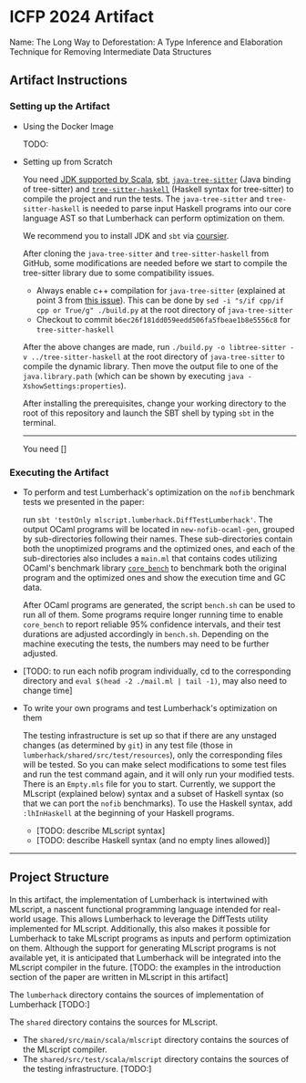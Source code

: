 # ICFP 2024 Artifact

Name: The Long Way to Deforestation: A Type Inference and Elaboration Technique for Removing Intermediate Data Structures

## Artifact Instructions

### Setting up the Artifact

- Using the Docker Image
  
  TODO:

- Setting up from Scratch

  You need [JDK supported by Scala][supported-jdk-versions], [sbt][sbt], [`java-tree-sitter`][java-tree-sitter] (Java binding of tree-sitter)
  and [`tree-sitter-haskell`][tree-sitter-haskell] (Haskell syntax for tree-sitter)
  to compile the project and run the tests. The `java-tree-sitter` and `tree-sitter-haskell` is needed to
  parse input Haskell programs into our core language AST so that Lumberhack can perform optimization on them.

  We recommend you to install JDK and `sbt` via [coursier][coursier].

  After cloning the `java-tree-sitter` and `tree-sitter-haskell` from GitHub,
  some modifications are needed before we start to compile the tree-sitter library due to some compatibility issues.
  - Always enable c++ compilation for `java-tree-sitter` (explained at point 3 from [this issue](https://github.com/serenadeai/java-tree-sitter/pull/18)).
    This can be done by `sed -i "s/if cpp/if cpp or True/g" ./build.py` at the root directory of `java-tree-sitter`
  - Checkout to commit `b6ec26f181dd059eedd506fa5fbeae1b8e5556c8` for `tree-sitter-haskell`

  After the above changes are made, run `./build.py -o libtree-sitter -v ../tree-sitter-haskell` at the root
  directory of `java-tree-sitter` to compile the dynamic library. Then move the output file to
  one of the `java.library.path` (which can be shown by executing `java -XshowSettings:properties`).

  After installing the prerequisites, change your working directory to the root of this repository and
  launch the SBT shell by typing `sbt` in the terminal.

  ----

  You need []
  

  [supported-jdk-versions]: https://docs.scala-lang.org/overviews/jdk-compatibility/overview.html
  [sbt]: https://www.scala-sbt.org/
  [coursier]: https://get-coursier.io/
  [java-tree-sitter]: https://github.com/serenadeai/java-tree-sitter
  [tree-sitter-haskell]: https://github.com/tree-sitter/tree-sitter-haskell



### Executing the Artifact

- To perform and test Lumberhack's optimization on the `nofib` benchmark tests we presented in the paper:

  run
`sbt 'testOnly mlscript.lumberhack.DiffTestLumberhack'`.
The output OCaml programs will be located in `new-nofib-ocaml-gen`, grouped by sub-directories following their names.
These sub-directories contain both the unoptimized programs and the optimized ones, and each of the sub-directories also includes a `main.ml` that contains codes
utilizing OCaml's benchmark library [`core_bench`](https://opam.ocaml.org/packages/core_bench/) to
benchmark both the original program and the optimized ones and show the execution time and GC data.

  After OCaml programs are generated, the script `bench.sh` can be used to run all of them.
Some programs require longer running time to enable `core_bench` to report
reliable 95% confidence intervals, and their test durations
are adjusted accordingly in `bench.sh`.
Depending on the machine executing the tests, the numbers may need to be further adjusted.

-  [TODO: to run each nofib program individually, cd to the corresponding directory and `eval $(head -2 ./mail.ml | tail -1)`, may also need to change time]

- To write your own programs and test Lumberhack's optimization on them
  
  The testing infrastructure is set up so that if there are any unstaged changes (as determined by `git`) in any test file
(those in `lumberhack/shared/src/test/resources`), only the corresponding files will be tested.
So you can make select modifications to some test files and run the test command again,
and it will only run your modified tests. There is an `Empty.mls` file for you to start.
Currently, we support the MLscript (explained below) syntax and a subset of Haskell syntax (so that we can port
the `nofib` benchmarks). To use the Haskell syntax, add `:lhInHaskell` at the beginning of
your Haskell programs.
  - [TODO: describe MLscript syntax]
  - [TODO: describe Haskell syntax (and no empty lines allowed)]




-----

## Project Structure

In this artifact, the implementation of Lumberhack is intertwined with MLscript,
a nascent functional programming language intended for real-world usage. This allows
Lumberhack to leverage the DiffTests utility implemented for MLscript.
Additionally, this also makes it possible for Lumberhack to take MLscript
programs as inputs and perform optimization on them.
Although the support for generating MLscript programs is not available yet, it is
anticipated that Lumberhack will be integrated into the MLscript compiler in the future.
[TODO: the examples in the introduction section of the paper are written in MLscript in this artifact]


The `lumberhack` directory contains the sources of implementation of Lumberhack
[TODO:]

The `shared` directory contains the sources for MLscript.

- The `shared/src/main/scala/mlscript` directory contains the sources of the MLscript compiler.
- The `shared/src/test/scala/mlscript` directory contains the sources of the testing infrastructure.
[TODO:]





<!-- # MLscript

What would TypeScript look like if it had been designed with type inference and soundness in mind?

We provide one possible answer in MLscript, an object-oriented and functional programming language with records, generic classes, mix-in traits, first-class unions and intersections, instance matching, and ML-style principal type inference.
These features can be used to implement expressive class hierarchies as well as extensible sums and products.

MLscript supports union, intersection, and complement (or negation) connectives, making sure they form a Boolean algebra, and add enough structure to derive a sound and complete type inference algorithm.

## Getting Started

### Project Structure

#### Sub-Projects

- The ts2mls sub-project allows you to use TypeScript libraries in MLscript. It can generate libraries' declaration information in MLscript by parsing TypeScript AST, which can be used in MLscript type checking.

#### Directories

- The `shared/src/main/scala/mlscript` directory contains the sources of the MLscript compiler.

- The `shared/src/test/scala/mlscript` directory contains the sources of the testing infrastructure.

- The `shared/src/test/diff` directory contains the actual tests.

- The `ts2mls/js/src/main/scala/ts2mls` directory contains the sources of the ts2mls module.

- The `ts2mls/js/src/test/scala/ts2mls` directory contains the sources of the ts2mls declaration generation test code.

- The `ts2mls/jvm/src/test/scala/ts2mls` directory contains the sources of the ts2mls diff test code.

- The `ts2mls/js/src/test/typescript` directory contains the TypeScript test code.

- The `ts2mls/js/src/test/diff` directory contains the declarations generated by ts2mls.

### Prerequisites

You need [JDK supported by Scala][supported-jdk-versions], [sbt][sbt], [Node.js][node.js], and TypeScript to compile the project and run the tests.

We recommend you to install JDK and sbt via [coursier][coursier]. The versions of Node.js that passed our tests are from v16.14 to v16.17, v17 and v18. Run `npm install` to install TypeScript. **Note that ScalaJS cannot find the global installed TypeScript.** We explicitly support TypeScript v4.7.4.

[supported-jdk-versions]: https://docs.scala-lang.org/overviews/jdk-compatibility/overview.html
[sbt]: https://www.scala-sbt.org/
[node.js]: https://nodejs.org/
[coursier]: https://get-coursier.io/

### Running the tests

Running the main MLscript tests only requires the Scala Build Tool installed.
In the terminal, run `sbt mlscriptJVM/test`.

Running the ts2mls MLscript tests requires NodeJS, and TypeScript in addition.
In the terminal, run `sbt ts2mlsTest/test`.

You can also run all tests simultaneously.
In the terminal, run `sbt test`.

### Running tests individually

Individual tests can be run with `-z`.
For example, `~mlscriptJVM/testOnly mlscript.DiffTests -- -z parser` will watch for file changes and continuously run all parser tests (those that have "parser" in their name).

You can also indicate the test you want in `shared/src/test/scala/mlscript/DiffTests.scala`:

```scala
  // Allow overriding which specific tests to run, sometimes easier for development:
  private val focused = Set[Str](
    // Add the test file path here like this:
    "shared/src/test/diff/mlscript/Methods.mls"
  ).map(os.RelPath(_))
```

To run the tests in ts2mls sub-project individually,
you can indicate the test you want in `ts2mls/js/src/test/scala/ts2mls/TSTypeGenerationTests.scala`:

```scala
private val testsData = List(
    // Put all input files in the `Seq`
    // Then indicate the output file's name
    (Seq("Array.ts"), "Array.d.mls")
  )
```

### Running the web demo locally

To run the demo on your computer, compile the project with `sbt fastOptJS`, then open the `local_testing.html` file in your browser.

You can make changes to the type inference code
in `shared/src/main/scala/mlscript`,
have it compile to JavaScript on file change with command
`sbt ~fastOptJS`,
and immediately see the results in your browser by refreshing the page with `F5`. -->
